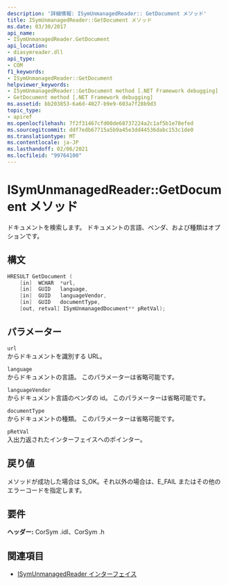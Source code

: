 ```yaml
---
description: '詳細情報: ISymUnmanagedReader:: GetDocument メソッド'
title: ISymUnmanagedReader::GetDocument メソッド
ms.date: 03/30/2017
api_name:
- ISymUnmanagedReader.GetDocument
api_location:
- diasymreader.dll
api_type:
- COM
f1_keywords:
- ISymUnmanagedReader::GetDocument
helpviewer_keywords:
- ISymUnmanagedReader::GetDocument method [.NET Framework debugging]
- GetDocument method [.NET Framework debugging]
ms.assetid: bb203853-6a6d-4027-b9e9-603a7f28b9d3
topic_type:
- apiref
ms.openlocfilehash: 7f2f31467cfd00de68737224a2c1af5b1e78efed
ms.sourcegitcommit: ddf7edb67715a5b9a45e3dd44536dabc153c1de0
ms.translationtype: MT
ms.contentlocale: ja-JP
ms.lasthandoff: 02/06/2021
ms.locfileid: "99764100"
---
```

# <a name="isymunmanagedreadergetdocument-method"></a>ISymUnmanagedReader::GetDocument メソッド

ドキュメントを検索します。 ドキュメントの言語、ベンダ、および種類はオプションです。  
  
## <a name="syntax"></a>構文  
  
```cpp  
HRESULT GetDocument (  
    [in]  WCHAR  *url,  
    [in]  GUID   language,  
    [in]  GUID   languageVendor,  
    [in]  GUID   documentType,  
    [out, retval] ISymUnmanagedDocument** pRetVal);  
```  
  
## <a name="parameters"></a>パラメーター  

 `url`  
 からドキュメントを識別する URL。  
  
 `language`  
 からドキュメントの言語。 このパラメーターは省略可能です。  
  
 `languageVendor`  
 からドキュメント言語のベンダの id。 このパラメーターは省略可能です。  
  
 `documentType`  
 からドキュメントの種類。 このパラメーターは省略可能です。  
  
 `pRetVal`  
 入出力返されたインターフェイスへのポインター。  
  
## <a name="return-value"></a>戻り値  

 メソッドが成功した場合は S_OK。それ以外の場合は、E_FAIL またはその他のエラーコードを指定します。  
  
## <a name="requirements"></a>要件  

 **ヘッダー:** CorSym .idl、CorSym .h  
  
## <a name="see-also"></a>関連項目

- [ISymUnmanagedReader インターフェイス](isymunmanagedreader-interface.md)
